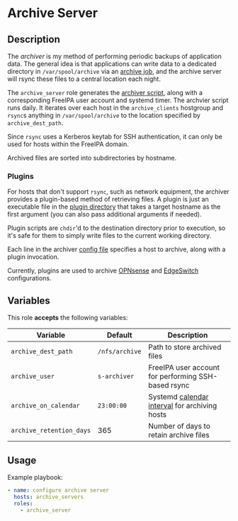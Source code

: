 Archive Server
==============

Description
-----------

The _archiver_ is my method of performing periodic backups of application data.
The general idea is that applications can write data to a dedicated directory in
`/var/spool/archive` via an [archive job](../archive_job), and the archive server
will rsync these files to a central location each night.

The `archive_server` role generates the [archiver script](templates/usr/local/bin/archiver.sh.j2),
along with a corresponding FreeIPA user account and systemd timer. The archvier
script runs daily. It iterates over each host in the `archive_clients` hostgroup
and `rsync`s anything in `/var/spool/archive` to the location specified by
`archive_dest_path`.

Since `rsync` uses a Kerberos keytab for SSH authentication, it can only be used
for hosts within the FreeIPA domain.

Archived files are sorted into subdirectories by hostname.

### Plugins

For hosts that don't support `rsync`, such as network equipment, the archiver
provides a plugin-based method of retrieving files. A plugin is just an
executable file in the [plugin directory](files/usr/local/libexec/archiver/)
that takes a target hostname as the first argument (you can also pass additional
arguments if needed).

Plugin scripts are `chdir`'d to the destination directory prior to execution,
so it's safe for them to simply write files to the current working directory.

Each line in the archiver [config file](templates/etc/archiver.conf.j2) specifies
a host to archive, along with a plugin invocation.

Currently, plugins are used to archive [OPNsense](files/usr/local/libexec/archiver/archive_opnsense)
and [EdgeSwitch](files/usr/local/libexec/archiver/archive_edgeswitch) configurations.


Variables
---------

This role **accepts** the following variables:

Variable                | Default        | Description
------------------------|----------------|------------
`archive_dest_path`     | `/nfs/archive` | Path to store archived files
`archive_user`          | `s-archiver`   | FreeIPA user account for performing SSH-based rsync
`archive_on_calendar`   | `23:00:00`     | Systemd [calendar interval](https://www.freedesktop.org/software/systemd/man/systemd.time.html#Calendar%20Events) for archiving hosts
`archive_retention_days`| 365            | Number of days to retain archive files


Usage
-----

Example playbook:

````yaml
- name: configure archive server
  hosts: archive_servers
  roles:
    - archive_server
````
